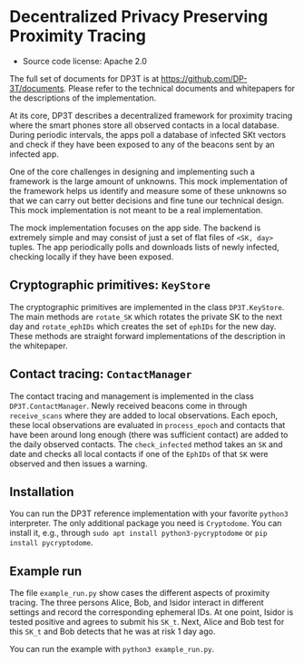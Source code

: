 # Decentralized Privacy Preserving Proximity Tracing

* Source code license: Apache 2.0

The full set of documents for DP3T is at <https://github.com/DP-3T/documents>.
Please refer to the technical documents and whitepapers for the descriptions
of the implementation.

At its core, DP3T describes a decentralized framework for proximity tracing
where the smart phones store all observed contacts in a local database.
During periodic intervals, the apps poll a database of infected SKt vectors
and check if they have been exposed to any of the beacons sent by an infected
app.

One of the core challenges in designing and implementing such a framework is
the large amount of unknowns. This mock implementation of the framework helps
us identify and measure some of these unknowns so that we can carry out better
decisions and fine tune our technical design. This mock implementation is not
meant to be a real implementation.

The mock implementation focuses on the app side. The backend is extremely
simple and may consist of just a set of flat files of `<SK, day>` tuples. The
app periodically polls and downloads lists of newly infected, checking locally
if they have been exposed.


## Cryptographic primitives: `KeyStore`

The cryptographic primitives are implemented in the class `DP3T.KeyStore`.
The main methods are `rotate_SK` which rotates the private SK to the next day
and `rotate_ephIDs` which creates the set of `ephIDs` for the new day. These
methods are straight forward implementations of the description in the
whitepaper.


## Contact tracing: `ContactManager`

The contact tracing and management is implemented in the class
`DP3T.ContactManager`. Newly received beacons come in through `receive_scans`
where they are added to local observations. Each epoch, these local
observations are evaluated in `process_epoch` and contacts that have been
around long enough (there was sufficient contact) are added to the daily
observed contacts. The `check_infected` method takes an `SK` and date and
checks all local contacts if one of the `EphIDs` of that `SK` were observed
and then issues a warning.


## Installation

You can run the DP3T reference implementation with your favorite `python3`
interpreter. The only additional package you need is `Cryptodome`. You can
install it, e.g., through `sudo apt install python3-pycryptodome` or
`pip install pycryptodome`.


## Example run

The file `example_run.py` show cases the different aspects of proximity
tracing. The three persons Alice, Bob, and Isidor interact in different
settings and record the corresponding ephemeral IDs. At one point, Isidor
is tested positive and agrees to submit his `SK_t`. Next, Alice and Bob test
for this `SK_t` and Bob detects that he was at risk 1 day ago.

You can run the example with `python3 example_run.py`.
